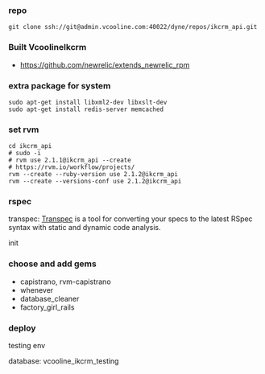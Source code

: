### repo

```shell
git clone ssh://git@admin.vcooline.com:40022/dyne/repos/ikcrm_api.git
```

### Built VcoolineIkcrm

- https://github.com/newrelic/extends_newrelic_rpm

### extra package for system

```shell
sudo apt-get install libxml2-dev libxslt-dev
sudo apt-get install redis-server memcached
```

### set rvm

```shell
cd ikcrm_api
# sudo -i
# rvm use 2.1.1@ikcrm_api --create
# https://rvm.io/workflow/projects/
rvm --create --ruby-version use 2.1.2@ikcrm_api
rvm --create --versions-conf use 2.1.2@ikcrm_api
```

### rspec

transpec: [Transpec](https://github.com/yujinakayama/transpec) is a tool for converting your
specs to the latest RSpec syntax with static and dynamic code analysis.

init

### choose and add gems

* capistrano, rvm-capistrano
* whenever
* database_cleaner
* factory_girl_rails

### deploy

testing env

database: vcooline_ikcrm_testing
